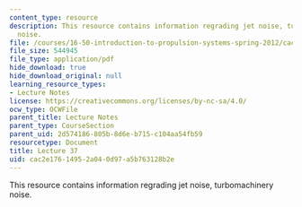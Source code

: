 ```yaml
---
content_type: resource
description: This resource contains information regrading jet noise, turbomachinery
  noise.
file: /courses/16-50-introduction-to-propulsion-systems-spring-2012/cac2e17614952a040d97a5b763128b2e_MIT16_50S12_lec37.pdf
file_size: 544945
file_type: application/pdf
hide_download: true
hide_download_original: null
learning_resource_types:
- Lecture Notes
license: https://creativecommons.org/licenses/by-nc-sa/4.0/
ocw_type: OCWFile
parent_title: Lecture Notes
parent_type: CourseSection
parent_uid: 2d574186-805b-8d6e-b715-c104aa54fb59
resourcetype: Document
title: Lecture 37
uid: cac2e176-1495-2a04-0d97-a5b763128b2e
---
```

This resource contains information regrading jet noise, turbomachinery noise.